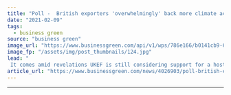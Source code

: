 ```yaml
---
title: "Poll -  British exporters 'overwhelmingly' back more climate action from UK Export Finance"
date: "2021-02-09"
tags: 
  - business green
source: "business green"
image_url: "https://www.businessgreen.com/api/v1/wps/786e166/b0141cb9-6cf8-4595-9460-f46063f12add/8/oilrig1as-185x114.jpg"
image_fp: "/assets/img/post_thumbnails/124.jpg"
lead: "
 It comes amid revelations UKEF is still considering support for a host of overseas fossil fuel projects, despite recent pledge from PM to put an end to such backing ..."
article_url: "https://www.businessgreen.com/news/4026903/poll-british-exporters-overwhelmingly-climate-action-uk-export-finance"
---
```


---
